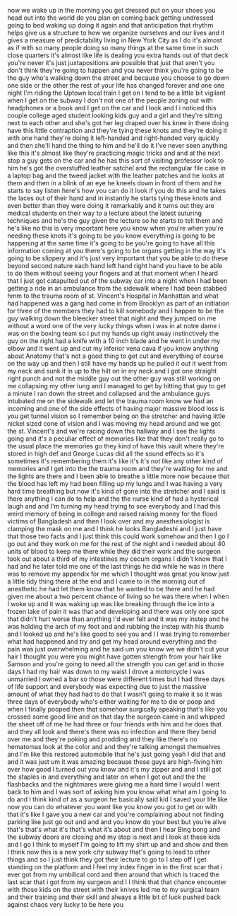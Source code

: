 
now we wake up in the morning you get
dressed put on your shoes you head out
into the world do you plan on coming
back getting undressed going to bed
waking up doing it again and that
anticipation that rhythm helps give us a
structure to how we organize ourselves
and our lives and it gives a measure of
predictability living in New York City
as I do it&#39;s almost as if with so many
people doing so many things at the same
time in such close quarters it&#39;s almost
like life is dealing you extra hands out
of that deck you&#39;re never it&#39;s just
juxtapositions are possible that just
that aren&#39;t you don&#39;t think they&#39;re
going to happen and you never think
you&#39;re going to be the guy who&#39;s walking
down the street and because you choose
to go down one side or the other the
rest of your life has changed forever
and one one night I&#39;m riding the Uptown
local train I get on I tend to be a
little bit vigilant when I get on the
subway I don&#39;t not one of the people
zoning out with headphones or a book and
I get on the car and I look and I i
noticed this couple college aged student
looking kids guy and a girl and they&#39;re
sitting next to each other and she&#39;s got
her leg draped over his knee in there
doing have this little contraption and
they&#39;re tying these knots and they&#39;re
doing it with one hand they&#39;re doing it
left-handed and right-handed very
quickly and then she&#39;ll hand the thing
to him and he&#39;ll do it I&#39;ve never seen
anything like this it&#39;s almost like
they&#39;re practicing magic tricks
and and at the next stop a guy gets on
the car and he has this sort of visiting
professor look to him he&#39;s got the
overstuffed leather satchel and the
rectangular file case in a laptop bag
and the tweed jacket with the leather
patches and he looks at them and then in
a blink of an eye he kneels down in
front of them and he starts to say
listen here&#39;s how you can do it look if
you do this and he takes the laces out
of their hand and in instantly he starts
tying these knots and even better than
they were doing it remarkably and it
turns out they are medical students on
their way to a lecture about the latest
suturing techniques and he&#39;s the guy
given the lecture so he starts to tell
them and he&#39;s like no this is very
important here you know when you&#39;re when
you&#39;re needing these knots it&#39;s going to
be you know everything is going to be
happening at the same time it&#39;s going to
be you&#39;re going to have all this
information coming at you there&#39;s going
to be organs getting in the way it&#39;s
going to be slippery and it&#39;s just very
important that you be able to do these
beyond second nature each hand left hand
right hand you have to be able to do
them without seeing your fingers and at
that moment when I heard that I just got
catapulted out of the subway car into a
night when I had been getting a ride in
an ambulance from the sidewalk where I
had been stabbed hmm to the trauma room
of st. Vincent&#39;s Hospital in Manhattan
and what had happened was a gang had
come in from Brooklyn as part of an
initiation for three of the members they
had to kill somebody and I happen to be
the guy walking down the bleecker street
that night and they jumped on me without
a word one of the very lucky things when
i was in at notre dame i was on the
boxing team so i put my hands up right
away instinctively the guy on the right
had a knife with a 10 inch blade and he
went in under my elbow and it went up
and cut my inferior vena cava if you
know anything about Anatomy that&#39;s not a
good thing to get cut and everything of
course on the way up and then I still
have my hands up he pulled it out it
went from my neck and sunk it in up to
the hilt on in my neck and I got one
straight right punch and not the middle
guy out the other guy was still working
on me collapsing my other lung and I
managed to get by hitting that guy to
get a minute I ran down the street and
collapsed and the ambulance guys
intubated me on the sidewalk and let the
trauma room know we had an incoming and
one of the side effects of having major
massive blood loss is you get tunnel
vision so I remember being on the
stretcher and having little nickel sized
cone of vision and I was moving my head
around and we got the st. Vincent&#39;s and
we&#39;re racing down this hallway and I see
the lights going and it&#39;s a peculiar
effect of memories like that they don&#39;t
really go to the usual place the
memories go they kind of have this vault
where they&#39;re stored in high def and
George Lucas did all the sound effects
so it&#39;s sometimes it&#39;s remembering them
it&#39;s like it&#39;s it&#39;s not like any other
kind of memories and I get into the the
trauma room and they&#39;re waiting for me
and the lights are there and I been able
to breathe a little more now because
that the blood has left my had been
filling up my lungs and I was having a
very hard time breathing but now it&#39;s
kind of gone into the stretcher and I
said is there anything I can do to help
and the the nurse kind of had a
hysterical laugh and and I&#39;m turning my
head trying to see everybody and I had
this weird memory of being in college
and raised
raising money for the flood victims of
Bangladesh and then I look over and my
anesthesiologist is clamping the mask on
me and I think he looks Bangladeshi and
I just have that those two facts and I
just think this could work somehow and
then I go I go out and they work on me
for the rest of the night and i needed
about 40 units of blood to keep me there
while they did their work and the
surgeon took out about a third of my
intestines my cecum organs I didn&#39;t know
that I had and he later told me one of
the last things he did while he was in
there was to remove my appendix for me
which I thought was great you know just
a little tidy thing there at the end and
I came to in the morning out of
anesthetic he had let them know that he
wanted to be there and he had given me
about a two percent chance of living so
he was there when I when I woke up and
it was waking up was like breaking
through the ice into a frozen lake of
pain it was that and developing and
there was only one spot that didn&#39;t hurt
worse than anything I&#39;d ever felt and it
was my instep and he was holding the
arch of my foot and and rubbing the
instep with his thumb and I looked up
and he&#39;s like good to see you and I I
was trying to remember what had happened
and try and get my head around
everything and the pain was just
overwhelming and he said um you know we
we didn&#39;t cut your hair I thought you
were you might have gotten strength from
your hair like Samson and you&#39;re going
to need all the strength you can get and
in those days I had my hair was down to
my waist I drove a motorcycle I was
unmarried I owned a bar so those were
different times
but I had three days of life support and
everybody was expecting due to just the
massive amount of what they had had to
do that I wasn&#39;t going to make it so it
was three days of everybody who&#39;s either
waiting for me to die or poop and when I
finally pooped then that somehow
surgically speaking that&#39;s like you
crossed some good line and on that day
the surgeon came in and whipped the
sheet off of me he had three or four
friends with him and he does that and
they all look and there&#39;s there was no
infection and there they bend over me
and they&#39;re poking and prodding and they
like there&#39;s no hematomas look at the
color and and they&#39;re talking amongst
themselves and I&#39;m like this restored
automobile that he&#39;s just going yeah I
did that and and it was just um it was
amazing because these guys are
high-fiving him over how good I turned
out you know and it&#39;s my zipper and and
I still got the staples in and
everything and later on when I got out
and the the flashbacks and the
nightmares were giving me a hard time I
would I went back to him and I was sort
of asking him you know what what am I
going to do and I think kind of as a
surgeon he basically said kid I saved
your life like now you can do whatever
you want like you know you got to get on
with that it&#39;s like I gave you a new car
and you&#39;re complaining about not finding
parking like just go out and and and you
know do your best but you&#39;re alive
that&#39;s that&#39;s what it&#39;s that&#39;s what it&#39;s
about and then I hear Bing bong and the
subway doors are closing and my stop is
next and I look at these kids and I go I
think to myself I&#39;m going to lift my
shirt up and and show
and then I think now this is a new york
city subway that&#39;s going to lead to
other things and so I just think they
got their lecture to go to I step off I
get standing on the platform and I feel
my index finger in in the first scar
that i ever got from my umbilical cord
and then around that which is traced the
last scar that i got from my surgeon and
I I think that that chance encounter
with those kids on the street with their
knives led me to my surgical team and
their training and their skill and
always a little bit of luck pushed back
against chaos
very lucky to be here
you
